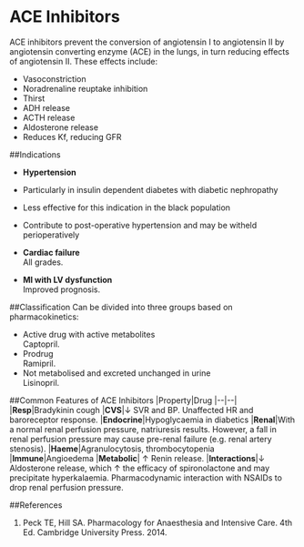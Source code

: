 # ACE Inhibitors

ACE inhibitors prevent the conversion of angiotensin I to angiotensin II by angiotensin converting enzyme (ACE) in the lungs, in turn reducing effects of angiotensin II. These effects include:
* Vasoconstriction
* Noradrenaline reuptake inhibition
* Thirst
* ADH release
* ACTH release
* Aldosterone release
* Reduces Kf, reducing GFR

##Indications 
 * **Hypertension**  
  * Particularly in insulin dependent diabetes with diabetic nephropathy
  * Less effective for this indication in the black population
  * Contribute to post-operative hypertension and may be witheld perioperatively
 
 
 * **Cardiac failure**  
All grades.

* **MI with LV dysfunction**  
  Improved prognosis.

##Classification
Can be divided into three groups based on pharmacokinetics:
* Active drug with active metabolites  
Captopril.
* Prodrug  
Ramipril.
* Not metabolised and excreted unchanged in urine  
Lisinopril.

##Common Features of ACE Inhibitors
|Property|Drug
|--|--|
|**Resp**|Bradykinin cough
|**CVS**|↓ SVR and BP. Unaffected HR and baroreceptor response.
|**Endocrine**|Hypoglycaemia in diabetics
|**Renal**|With a normal renal perfusion pressure, natriuresis results. However, a fall in renal perfusion pressure may cause pre-renal failure (e.g. renal artery stenosis).
|**Haeme**|Agranulocytosis, thrombocytopenia
|**Immune**|Angioedema
|**Metabolic**| ↑ Renin release.
|**Interactions**|↓ Aldosterone release, which ↑ the efficacy of spironolactone and may precipitate hyperkalaemia. Pharmacodynamic interaction with NSAIDs to drop renal perfusion pressure.

##References
1. Peck TE, Hill SA. Pharmacology for Anaesthesia and Intensive Care. 4th Ed. Cambridge University Press. 2014.  